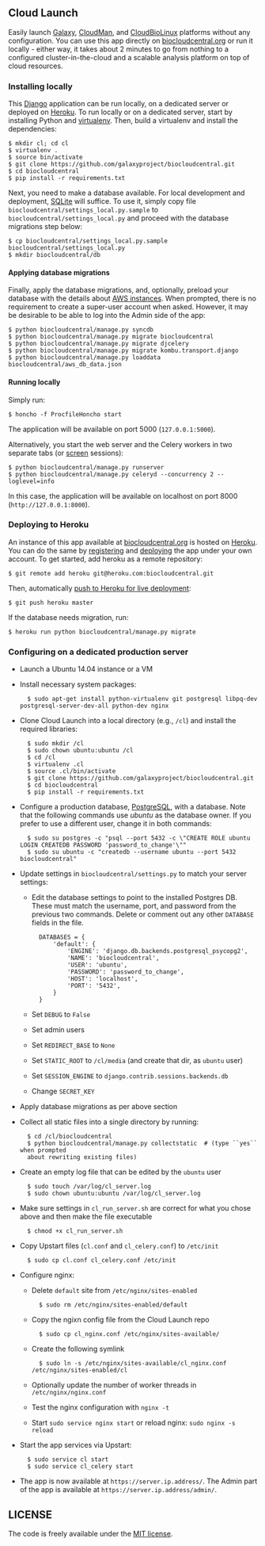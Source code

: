 ## Cloud Launch

Easily launch [Galaxy][8], [CloudMan][2], and [CloudBioLinux][3] platforms without
any configuration. You can use this app directly on [biocloudcentral.org][7] or
run it locally - either way, it takes about 2 minutes to go from nothing to
a configured cluster-in-the-cloud and a scalable analysis platform on top of
cloud resources.

### Installing locally

This [Django][1] application can be run locally, on a dedicated server or deployed
on [Heroku][4]. To run locally or on a dedicated server, start by installing Python
and [virtualenv][5]. Then, build a virtualenv and install the dependencies:

    $ mkdir cl; cd cl
    $ virtualenv .
    $ source bin/activate
    $ git clone https://github.com/galaxyproject/biocloudcentral.git
    $ cd biocloudcentral
    $ pip install -r requirements.txt

Next, you need to make a database available. For local development and deployment,
[SQLite][16] will suffice. To use it, simply copy file
``biocloudcentral/settings_local.py.sample`` to ``biocloudcentral/settings_local.py``
and proceed with the database migrations step below:

    $ cp biocloudcentral/settings_local.py.sample biocloudcentral/settings_local.py
    $ mkdir biocloudcentral/db

#### Applying database migrations

Finally, apply the database migrations, and, optionally, preload your database
with the details about [AWS instances][9]. When prompted, there is no requirement to
create a super-user account when asked. However, it may be desirable to be able
to log into the Admin side of the app:

    $ python biocloudcentral/manage.py syncdb
    $ python biocloudcentral/manage.py migrate biocloudcentral
    $ python biocloudcentral/manage.py migrate djcelery
    $ python biocloudcentral/manage.py migrate kombu.transport.django
    $ python biocloudcentral/manage.py loaddata biocloudcentral/aws_db_data.json

#### Running locally

Simply run:

    $ honcho -f ProcfileHoncho start

The application will be available on port 5000 (``127.0.0.1:5000``).

Alternatively, you start the web server and the Celery workers
in two separate tabs (or [screen][10] sessions):

    $ python biocloudcentral/manage.py runserver
    $ python biocloudcentral/manage.py celeryd --concurrency 2 --loglevel=info

In this case, the application will be available on localhost on port
8000 (``http://127.0.0.1:8000``).

### Deploying to Heroku

An instance of this app available at [biocloudcentral.org][7] is hosted on
[Heroku][11]. You can do the same by [registering][12] and [deploying][13] the app
under your own account. To get started, add heroku as a remote repository:

    $ git remote add heroku git@heroku.com:biocloudcentral.git

Then, automatically [push to Heroku for live deployment][14]:

    $ git push heroku master

If the database needs migration, run:

    $ heroku run python biocloudcentral/manage.py migrate

### Configuring on a dedicated production server

- Launch a Ubuntu 14.04 instance or a VM
- Install necessary system packages:

        $ sudo apt-get install python-virtualenv git postgresql libpq-dev postgresql-server-dev-all python-dev nginx

- Clone Cloud Launch into a local directory (e.g., ``/cl``) and install
the required libraries:

        $ sudo mkdir /cl
        $ sudo chown ubuntu:ubuntu /cl
        $ cd /cl
        $ virtualenv .cl
        $ source .cl/bin/activate
        $ git clone https://github.com/galaxyproject/biocloudcentral.git
        $ cd biocloudcentral
        $ pip install -r requirements.txt

- Configure a production database, [PostgreSQL][15], with a database. Note that
the following commands use *ubuntu* as the database owner. If you prefer to use
a different user, change it in both commands:

        $ sudo su postgres -c "psql --port 5432 -c \"CREATE ROLE ubuntu LOGIN CREATEDB PASSWORD 'password_to_change'\""
        $ sudo su ubuntu -c "createdb --username ubuntu --port 5432 biocloudcentral"

- Update settings in ``biocloudcentral/settings.py`` to match your server settings:

    - Edit the database settings to point to the installed Postgres DB. These must
    match the username, port, and password from the previous two commands. Delete
    or comment out any other ``DATABASE`` fields in the file.

            DATABASES = {
                'default': {
                    'ENGINE': 'django.db.backends.postgresql_psycopg2',
                    'NAME': 'biocloudcentral',
                    'USER': 'ubuntu',
                    'PASSWORD': 'password_to_change',
                    'HOST': 'localhost',
                    'PORT': '5432',
                }
            }

    - Set ``DEBUG`` to ``False``
    - Set admin users
    - Set ``REDIRECT_BASE`` to ``None``
    - Set ``STATIC_ROOT`` to ``/cl/media`` (and create that dir, as `ubuntu` user)
    - Set ``SESSION_ENGINE`` to ``django.contrib.sessions.backends.db``
    - Change ``SECRET_KEY``

- Apply database migrations as per above section

- Collect all static files into a single directory by running:

        $ cd /cl/biocloudcentral
        $ python biocloudcentral/manage.py collectstatic  # (type ``yes`` when prompted
        about rewriting existing files)

- Create an empty log file that can be edited by the ``ubuntu`` user

        $ sudo touch /var/log/cl_server.log
        $ sudo chown ubuntu:ubuntu /var/log/cl_server.log

- Make sure settings in ``cl_run_server.sh`` are correct for what you chose above
and then make the file executable

        $ chmod +x cl_run_server.sh

- Copy Upstart files (``cl.conf`` and ``cl_celery.conf``) to ``/etc/init``

        $ sudo cp cl.conf cl_celery.conf /etc/init

- Configure nginx:

    - Delete ``default`` site from ``/etc/nginx/sites-enabled``

            $ sudo rm /etc/nginx/sites-enabled/default

    - Copy the ngixn config file from the Cloud Launch repo

            $ sudo cp cl_nginx.conf /etc/nginx/sites-available/

    - Create the following symlink

            $ sudo ln -s /etc/nginx/sites-available/cl_nginx.conf /etc/nginx/sites-enabled/cl

    - Optionally update the number of worker threads in ``/etc/nginx/nginx.conf``
    - Test the nginx configuration with ``nginx -t``
    - Start ``sudo service nginx start`` or reload nginx: ``sudo nginx -s reload``

- Start the app services via Upstart:

        $ sudo service cl start
        $ sudo service cl_celery start

- The app is now available at ``https://server.ip.address/``. The Admin part of
the app is available at ``https://server.ip.address/admin/``.

[1]: https://www.djangoproject.com/
[2]: http://usecloudman.org/
[3]: http://cloudbiolinux.org/
[4]: http://devcenter.heroku.com/articles/django
[5]: https://github.com/pypa/virtualenv
[6]: https://github.com/chapmanb/biocloudcentral/blob/master/biocloudcentral/settings.py
[7]: http://biocloudcentral.org/
[8]: http://usegalaxy.org/
[9]: http://aws.amazon.com/ec2/#instance
[10]: http://www.gnu.org/software/screen/
[11]: https://www.heroku.com/
[12]: https://devcenter.heroku.com/articles/quickstart
[13]: https://devcenter.heroku.com/articles/django
[14]: https://devcenter.heroku.com/articles/git
[15]: http://www.postgresql.org/
[16]: http://www.sqlite.org/

## LICENSE

The code is freely available under the [MIT license][l1].

[l1]: http://www.opensource.org/licenses/mit-license.html
